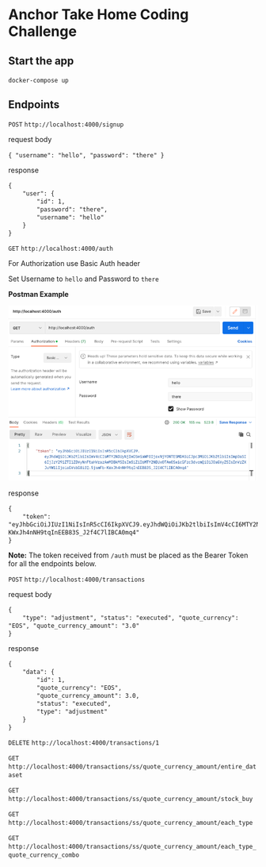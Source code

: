 # Anchor Take Home Coding Challenge

## Start the app

`docker-compose up`

## Endpoints

`POST` `http://localhost:4000/signup`

request body

`{ "username": "hello", "password": "there" }`

response
```
{
    "user": {
        "id": 1,
        "password": "there",
        "username": "hello"
    }
}
```

`GET` `http://localhost:4000/auth`

For Authorization use Basic Auth header

Set Username to `hello` and Password to `there`

**Postman Example**

![Postman](postman.png)

response
```
{
    "token": "eyJhbGciOiJIUzI1NiIsInR5cCI6IkpXVCJ9.eyJhdWQiOiJKb2tlbiIsImV4cCI6MTY2NDUyNjIwOSwiaWF0IjoxNjY0NTE5MDA5LCJpc3MiOiJKb2tlbiIsImp0aSI6IjJzY291ZTI1ZDVyNnFtaHVrazAwMDBkMSIsIm5iZiI6MTY2NDUxOTAwOSwicGFzc3dvcmQiOiJ0aGVyZSIsInVzZXJuYW1lIjoiaGVsbG8ifQ.5jsmFb-KWxJh4nNH9tqInEEB83S_J2f4C7lIBCA0mq4"
}
```

**Note:** The token received from `/auth` must be placed as the Bearer Token for all the endpoints below.


`POST` `http://localhost:4000/transactions`

request body
```
{
    "type": "adjustment", "status": "executed", "quote_currency": "EOS", "quote_currency_amount": "3.0"
}
```

response
```
{
    "data": {
        "id": 1,
        "quote_currency": "EOS",
        "quote_currency_amount": 3.0,
        "status": "executed",
        "type": "adjustment"
    }
}
```

`DELETE` `http://localhost:4000/transactions/1`

`GET` `http://localhost:4000/transactions/ss/quote_currency_amount/entire_dataset`

`GET` `http://localhost:4000/transactions/ss/quote_currency_amount/stock_buy`

`GET` `http://localhost:4000/transactions/ss/quote_currency_amount/each_type`

`GET` `http://localhost:4000/transactions/ss/quote_currency_amount/each_type_quote_currency_combo`